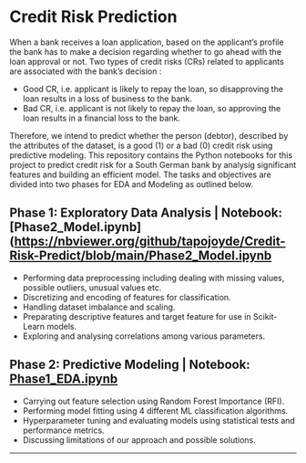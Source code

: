 # Credit Risk Prediction
When a bank receives a loan application, based on the applicant’s profile the bank has to make a decision regarding whether to go ahead with the loan approval or not. Two types of credit risks (CRs) related to applicants are associated with the bank’s decision :
- Good CR, i.e. applicant is likely to repay the loan, so disapproving the loan results in a loss of business to the bank.
- Bad CR, i.e. applicant is not likely to repay the loan, so approving the loan results in a financial loss to the bank.

Therefore, we intend to predict whether the person (debtor), described by the attributes of the dataset, is a good (1) or a bad (0) credit risk using predictive modeling. This repository contains the Python notebooks for this project to predict credit risk for a South German bank by analysig significant features and building an efficient model. The tasks and objectives are divided into two phases for EDA and Modeling as outlined below.

## Phase 1: Exploratory Data Analysis  |  Notebook: [Phase2_Model.ipynb](https://nbviewer.org/github/tapojoyde/Credit-Risk-Predict/blob/main/Phase2_Model.ipynb
- Performing data preprocessing including dealing with missing values, possible outliers, unusual values etc.
- Discretizing and encoding of features for classification.
- Handling dataset imbalance and scaling.
- Preparating descriptive features and target feature for use in Scikit-Learn models.
- Exploring and analysing correlations among various parameters.

## Phase 2: Predictive Modeling  |  Notebook: [Phase1_EDA.ipynb](https://nbviewer.org/github/tapojoyde/Credit-Risk-Predict/blob/main/Phase1_EDA.ipynb)
- Carrying out feature selection using Random Forest Importance (RFI).
- Performing model fitting using 4 different ML classification algorithms.
- Hyperparameter tuning and evaluating models using statistical tests and performance metrics.
- Discussing limitations of our approach and possible solutions.
***
